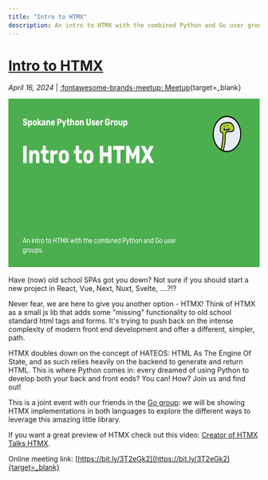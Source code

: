 ```yaml
---
title: "Intro to HTMX"
description: An intro to HTMX with the combined Python and Go user groups.
---
```


<!-- index: start -->

# [Intro to HTMX](./intro-to-htmx.md)

_April 16, 2024_ | [:fontawesome-brands-meetup: Meetup](https://www.meetup.com/python-spokane/events/298346552/){target=_blank}

<img src="/assets/images/social/meetups/intro-to-htmx.png" width="600" height="337.5">

Have (now) old school SPAs got you down? Not sure if you should start a new project in React, Vue, Next, Nuxt, Svelte, ....?!?

Never fear, we are here to give you another option - HTMX! Think of HTMX as a small js lib that adds some "missing" functionality to old school standard html tags and forms. It's trying to push back on the intense complexity of modern front end development and offer a different, simpler, path.

<!-- index: end -->

HTMX doubles down on the concept of HATEOS: HTML As The Engine Of State, and as such relies heavily on the backend to generate and return HTML. This is where Python comes in: every dreamed of using Python to develop both your back and front ends? You can! How? Join us and find out!

This is a joint event with our friends in the [Go group]((https://www.meetup.com/spokane-go-users-group/)): we will be showing HTMX implementations in both languages to explore the different ways to leverage this amazing little library.

If you want a great preview of HTMX check out this video: [Creator of HTMX Talks HTMX](https://www.youtube.com/watch?v=LriHRa9t1fQ).

Online meeting link: [https://bit.ly/3T2eGk2](https://bit.ly/3T2eGk2){target=_blank}

